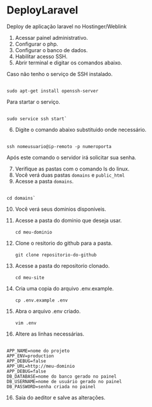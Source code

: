 # DeployLaravel
Deploy de aplicação laravel no Hostinger/Weblink

1. Acessar painel administrativo.
2. Configurar o php.
3. Configurar o banco de dados.
4. Habilitar acesso SSH.
5. Abrir terminal e digitar os comandos abaixo.

Caso não tenho o serviço de SSH instalado.</br></br>
```
sudo apt-get install openssh-server
```

Para startar o serviço.</br></br>
```
sudo service ssh start`
```

6. Digite o comando abaixo substituido onde necessário.</br></br>
```
ssh nomeusuario@ip-remoto -p numeroporta
```

Após este comando o servidor irá solicitar sua senha.

7. Verifique as pastas com o comando ls do linux.
8. Você verá duas pastas `domains` e `public_html`
9. Acesse a pasta `domains`.</br></br>
```
cd domains`
```

10. Você verá seus dominios disponíveis.
11. Acesse a pasta do dominio que deseja usar.</br></br>
`cd meu-dominio`

12. Clone o resitorio do github para a pasta.</br></br>
`git clone repositorio-do-github`

13. Acesse a pasta do repositorio clonado.</br></br>
`cd meu-site`

14. Cria uma copia do arquivo .env.example.</br></br>
`cp .env.example .env`

14. Abra o arquivo .env criado.</br></br>
`vim .env`

15. Altere as linhas necessárias.</br></br>
```
APP_NAME=nome do projeto
APP_ENV=production
APP_DEBUG=false
APP_URL=http://meu-dominio
APP_DEBUG=false
DB_DATABASE=nome do banco gerado no painel
DB_USERNAME=nome de usuário gerado no painel
DB_PASSWORD=senha criada no painel
```

16. Saia do aeditor e salve as alterações.</br></br>
